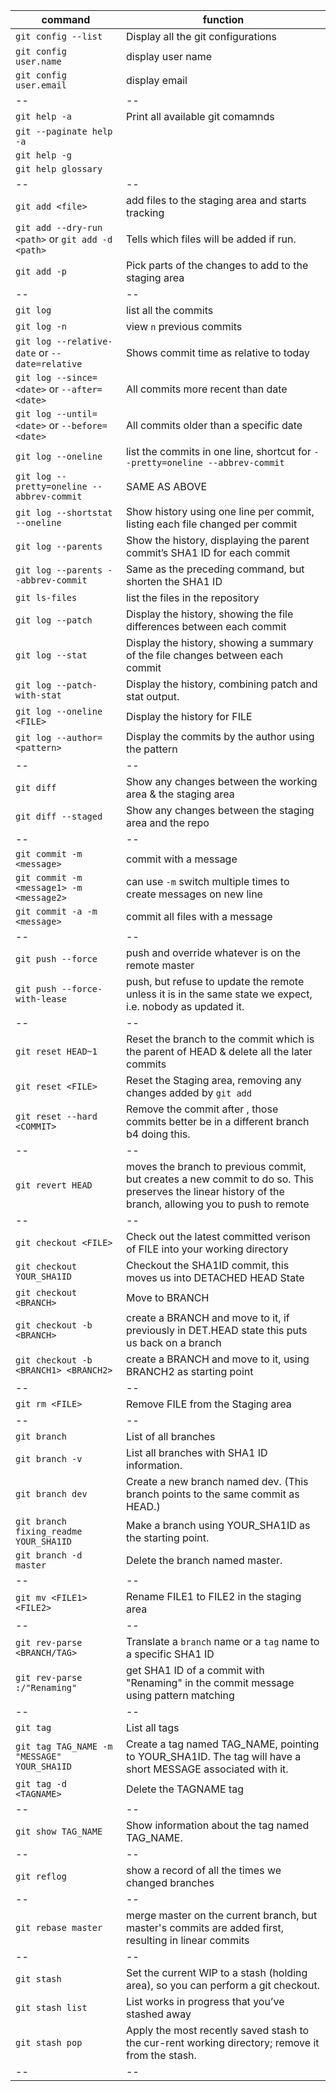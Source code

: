 | command                                           | function                                                                                                                                                |
| ------------------------------------------------- | ------------------------------------------------------------------------------------------------------------------------------------------------------- |
| `git config --list`                               | Display all the git configurations                                                                                                                      |
| `git config user.name`                            | display user name                                                                                                                                       |
| `git config user.email`                           | display email                                                                                                                                           |
| --                                                | --                                                                                                                                                      |
| `git help -a`                                     | Print all available git comamnds                                                                                                                        |
| `git --paginate help -a`                          |                                                                                                                                                         |
| `git help -g`                                     |                                                                                                                                                         |
| `git help glossary`                               |                                                                                                                                                         |
| --                                                | --                                                                                                                                                      |
| `git add <file>`                                  | add files to the staging area and starts tracking                                                                                                       |
| `git add --dry-run <path>` or `git add -d <path>` | Tells which files will be added if run.                                                                                                                 |
| `git add -p`                                      | Pick parts of the changes to add to the staging area                                                                                                    |
| --                                                | --                                                                                                                                                      |
| `git log`                                         | list all the commits                                                                                                                                    |
| `git log -n`                                      | view `n` previous commits                                                                                                                               |
| `git log --relative-date` or `--date=relative`    | Shows commit time as relative to today                                                                                                                  |
| `git log --since=<date>` or `--after=<date>`      | All commits more recent than date                                                                                                                       |
| `git log --until=<date>` or `--before=<date>`     | All commits older than a specific date                                                                                                                  |
| `git log --oneline`                               | list the commits in one line, shortcut for `--pretty=oneline --abbrev-commit`                                                                           |
| `git log --pretty=oneline --abbrev-commit`        | SAME AS ABOVE                                                                                                                                           |
| `git log --shortstat --oneline`                   | Show history using one line per commit, listing each file changed per commit                                                                            |
| `git log --parents`                               | Show the history, displaying the parent commit’s SHA1 ID for each commit                                                                                |
| `git log --parents --abbrev-commit`               | Same as the preceding command, but shorten the SHA1 ID                                                                                                  |
| `git ls-files`                                    | list the files in the repository                                                                                                                        |
| `git log --patch`                                 | Display the history, showing the file differences between each commit                                                                                   |
| `git log --stat`                                  | Display the history, showing a summary of the file changes between each commit                                                                          |
| `git log --patch-with-stat`                       | Display the history, combining patch and stat output.                                                                                                   |
| `git log --oneline <FILE>`                        | Display the history for FILE                                                                                                                            |
| `git log --author=<pattern>`                      | Display the commits by the author using the pattern                                                                                                     |
| --                                                | --                                                                                                                                                      |
| `git diff`                                        | Show any changes between the working area & the staging area                                                                                            |
| `git diff --staged`                               | Show any changes between the staging area and the repo                                                                                                  |
| --                                                | --                                                                                                                                                      |
| `git commit -m <message>`                         | commit with a message                                                                                                                                   |
| `git commit -m <message1> -m <message2>`          | can use `-m` switch multiple times to create messages on new line                                                                                       |
| `git commit -a -m <message>`                      | commit all files with a message                                                                                                                         |
| --                                                | --                                                                                                                                                      |
| `git push --force`                                | push and override whatever is on the remote master                                                                                                      |
| `git push --force-with-lease`                     | push, but refuse to update the remote unless it is in the same state we expect, i.e. nobody as updated it.                                              |
| --                                                | --                                                                                                                                                      |
| `git reset HEAD~1`                                | Reset the branch to the commit which is the parent of HEAD & delete all the later commits                                                               |
| `git reset <FILE>`                                | Reset the Staging area, removing any changes added by `git add`                                                                                         |
| `git reset --hard <COMMIT>`                       | Remove the commit after <Commit>, those commits better be in a different branch b4 doing this.                                                          |
| --                                                | --                                                                                                                                                      |
| `git revert HEAD`                                 | moves the branch to previous commit, but creates a new commit to do so. This preserves the linear history of the branch, allowing you to push to remote |
| --                                                | --                                                                                                                                                      |
| `git checkout <FILE>`                             | Check out the latest committed verison of FILE into your working directory                                                                              |
| `git checkout YOUR_SHA1ID`                        | Checkout the SHA1ID commit, this moves us into DETACHED HEAD State                                                                                      |
| `git checkout <BRANCH>`                           | Move to BRANCH                                                                                                                                          |
| `git checkout -b <BRANCH>`                        | create a BRANCH and move to it, if previously in DET.HEAD state this puts us back on a branch                                                           |
| `git checkout -b <BRANCH1> <BRANCH2>`             | create a BRANCH and move to it, using BRANCH2 as starting point                                                                                         |
| --                                                | --                                                                                                                                                      |
| `git rm <FILE>`                                   | Remove FILE from the Staging area                                                                                                                       |
| --                                                | --                                                                                                                                                      |
| `git branch`                                      | List of all branches                                                                                                                                    |
| `git branch -v`                                   | List all branches with SHA1 ID information.                                                                                                             |
| `git branch dev`                                  | Create a new branch named dev. (This branch points to the same commit as HEAD.)                                                                         |
| `git branch fixing_readme YOUR_SHA1ID`            | Make a branch using YOUR_SHA1ID as the starting point.                                                                                                  |
| `git branch -d master`                            | Delete the branch named master.                                                                                                                         |
| --                                                | --                                                                                                                                                      |
| `git mv <FILE1> <FILE2>`                          | Rename FILE1 to FILE2 in the staging area                                                                                                               |
| --                                                | --                                                                                                                                                      |
| `git rev-parse <BRANCH/TAG>`                      | Translate a `branch` name or a `tag` name to a specific SHA1 ID                                                                                         |
| `git rev-parse :/"Renaming"`                      | get SHA1 ID of a commit with "Renaming" in the commit message using pattern matching                                                                    |
| --                                                | --                                                                                                                                                      |
| `git tag`                                         | List all tags                                                                                                                                           |
| `git tag TAG_NAME -m "MESSAGE" YOUR_SHA1ID`       | Create a tag named TAG_NAME, pointing to YOUR_SHA1ID. The tag will have a short MESSAGE associated with it.                                             |
| `git tag -d <TAGNAME>`                            | Delete the TAGNAME tag                                                                                                                                  |
| --                                                | --                                                                                                                                                      |
| `git show TAG_NAME`                               | Show information about the tag named TAG_NAME.                                                                                                          |
| --                                                | --                                                                                                                                                      |
| `git reflog`                                      | show a record of all the times we changed branches                                                                                                      |
| --                                                | --                                                                                                                                                      |
| `git rebase master`                               | merge master on the current branch, but master's commits are added first, resulting in linear commits                                                   |
| --                                                | --                                                                                                                                                      |
| `git stash`                                       | Set the current WIP to a stash (holding area), so you can perform a git checkout.                                                                       |
| `git stash list`                                  | List works in progress that you’ve stashed away                                                                                                         |
| `git stash pop`                                   | Apply the most recently saved stash to the cur-rent working directory; remove it from the stash.                                                        |
| --                                                | --                                                                                                                                                      |
